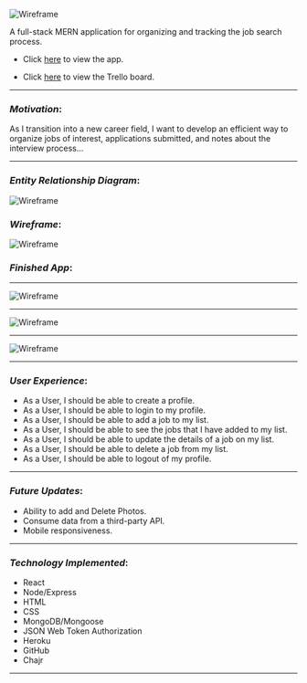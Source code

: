 ![Wireframe](https://i.imgur.com/sqI0Pie.png)

A full-stack MERN application for organizing and tracking the job search process.
  
* Click [here](https://the-search-app.herokuapp.com/) to view the app.

* Click [here](https://trello.com/b/o0FYqJuq/job-search-tracker-react) to view the Trello board.
_________________________________

### _Motivation_:

As I transition into a new career field, I want to develop an efficient way to organize jobs of interest, applications submitted, and notes about the interview process... 
_________________________________

### _Entity Relationship Diagram_:

![Wireframe](https://i.imgur.com/5OkSrfI.png)

### _Wireframe_:

![Wireframe](https://i.imgur.com/6pYUFxE.png)

### _Finished App_:
_________________________________
![Wireframe](https://i.imgur.com/Ogi1TEM.png)
_________________________________
![Wireframe](https://i.imgur.com/MtdZc59.png)
_________________________________
![Wireframe](https://i.imgur.com/gVOww7l.png)
_________________________________

### _User Experience_:

* As a User, I should be able to create a profile.
* As a User, I should be able to login to my profile.
* As a User, I should be able to add a job to my list.
* As a User, I should be able to see the jobs that I have added to my list.
* As a User, I should be able to update the details of a job on my list.
* As a User, I should be able to delete a job from my list.
* As a User, I should be able to logout of my profile.
_________________________________

### _Future Updates_:

* Ability to add and Delete Photos.
* Consume data from a third-party API.
* Mobile responsiveness.
_________________________________

### _Technology Implemented_:

* React
* Node/Express
* HTML
* CSS
* MongoDB/Mongoose
* JSON Web Token Authorization
* Heroku
* GitHub
* Chajr
_________________________________